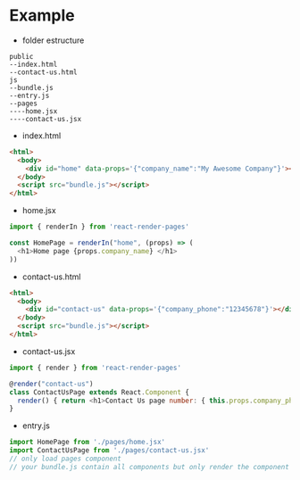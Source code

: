 # Example

- folder estructure
```
public
--index.html
--contact-us.html
js
--bundle.js
--entry.js
--pages
----home.jsx
----contact-us.jsx
```

* index.html
```html
<html>
  <body>
    <div id="home" data-props='{"company_name":"My Awesome Company"}'></div>
  </body>
  <script src="bundle.js"></script>
</html>

```
* home.jsx
```javascript
import { renderIn } from 'react-render-pages'

const HomePage = renderIn("home", (props) => (
  <h1>Home page {props.company_name} </h1>
))
```

* contact-us.html
```html
<html>
  <body>
    <div id="contact-us" data-props='{"company_phone":"12345678"}'></div>
  </body>
  <script src="bundle.js"></script>
</html>
```

* contact-us.jsx
```javascript
import { render } from 'react-render-pages'

@render("contact-us")
class ContactUsPage extends React.Component {
  render() { return <h1>Contact Us page number: { this.props.company_phone }</h1>}
}
```
* entry.js
```javascript
import HomePage from './pages/home.jsx'
import ContactUsPage from './pages/contact-us.jsx'
// only load pages component
// your bundle.js contain all components but only render the component if the dom node exist
```